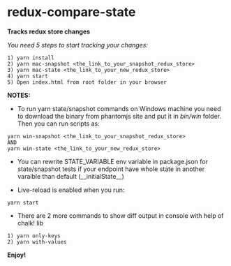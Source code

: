 # redux-compare-state
**Tracks redux store changes**

_You need 5 steps to start tracking your changes:_
```
1) yarn install
2) yarn mac-snapshot <the_link_to_your_snapshot_redux_store>
3) yarn mac-state <the_link_to_your_new_redux_store>
4) yarn start
5) Open index.html from root folder in your browser
```

**NOTES:**

- To run yarn state/snapshot commands on Windows machine you need to download the binary from phantomjs site and put it in *bin/win* folder.
Then you can run scripts as:
```
yarn win-snapshot <the_link_to_your_snapshot_redux_store>
AND
yarn win-state <the_link_to_your_new_redux_store>
```

- You can rewrite STATE_VARIABLE env variable in package.json for state/snapshot tests if your endpoint have whole state in another varaible than default (\_\_initialState\_\_)

- Live-reload is enabled when you run:
```
yarn start
```

- There are 2 more commands to show diff output in console with help of chalk! lib

```
1) yarn only-keys
2) yarn with-values
```

**Enjoy!**
